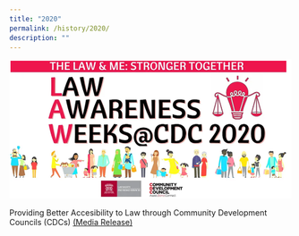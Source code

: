 ```yaml
---
title: "2020"
permalink: /history/2020/
description: ""
---
```

![Alt text for image on Isomer site](/images/LAW2020.png)

Providing Better Accesibility to Law through Community Development Councils (CDCs) [(Media Release)](https://www.cdc.gov.sg/files/Press%20Releases/final-media-release---law-@-cdc-2020%20(1).pdf)

